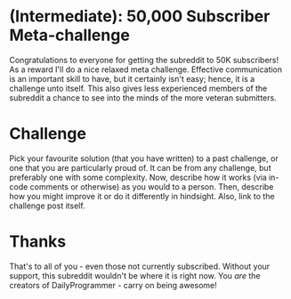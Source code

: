 # [](#IntermediateIcon) **(Intermediate)**: 50,000 Subscriber Meta-challenge

Congratulations to everyone for getting the subreddit to 50K subscribers! As a reward I'll do a nice relaxed meta challenge. Effective communication is an important skill to have, but it certainly isn't easy; hence, it is a challenge unto itself. This also gives less experienced members of the subreddit a chance to see into the minds of the more veteran submitters.

# Challenge

Pick your favourite solution (that you have written) to a past challenge, or one that you are particularly proud of. It can be from any challenge, but preferably one with some complexity. Now, describe how it works (via in-code comments or otherwise) as you would to a person. Then, describe how you might improve it or do it differently in hindsight. Also, link to the challenge post itself.

# Thanks

That's to all of you - even those not currently subscribed. Without your support, this subreddit wouldn't be where it is right now. You *are* the creators of DailyProgrammer - carry on being awesome!